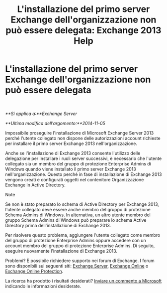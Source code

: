 ﻿---
title: "L'installazione del primo server Exchange dell'organizzazione non può essere delegata: Exchange 2013 Help"
TOCTitle: L'installazione del primo server Exchange dell'organizzazione non può essere delegata
ms:assetid: d451581b-6161-4e95-99f1-03dac8313fae
ms:mtpsurl: https://technet.microsoft.com/it-it/library/ms.exch.setupreadiness.delegatedmailboxfirstinstall(v=EXCHG.150)
ms:contentKeyID: 50481756
ms.date: 05/22/2018
mtps_version: v=EXCHG.150
ms.translationtype: MT
---

# L'installazione del primo server Exchange dell'organizzazione non può essere delegata

 

_**Si applica a:**Exchange Server_

_**Ultima modifica dell'argomento:**2014-11-05_

Impossibile proseguire l'installazione di Microsoft Exchange Server 2013 perché l'utente collegato non dispone delle autorizzazioni account richieste per installare il primo server Exchange 2013 nell'organizzazione.

Anche se l'installazione di Exchange 2013 consente l'utilizzo delle delegazione per installare i ruoli server successivi, è necessario che l'utente collegato sia un membro del gruppo di protezione Enterprise Admins di Windows quando viene installato il primo server Exchange 2013 nell'organizzazione. Questo perché in fase di installazione di Exchange 2013 vengono creati e configurati oggetti nel contenitore Organizzazione Exchange in Active Directory.


> [!NOTE]
> Se non è stato preparato lo schema di Active Directory per Exchange 2013, l'utente collegato deve essere anche membro del gruppo di protezione Schema Admins di Windows. In alternativa, un altro utente membro del gruppo Schema Admins di Windows può preparare lo schema Active Directory prima dell'installazione di Exchange 2013.



Per risolvere questo problema, aggiungere l'utente collegato come membro del gruppo di protezione Enterprise Admins oppure accedere con un account membro del gruppo di protezione Enterprise Admins. Di seguito, eseguire nuovamente l'installazione di Exchange 2013.

Problemi? È possibile richiedere supporto nei forum di Exchange. I forum sono disponibili sui seguenti siti: [Exchange Server](https://go.microsoft.com/fwlink/p/?linkid=60612), [Exchange Online](https://go.microsoft.com/fwlink/p/?linkid=267542) o [Exchange Online Protection](https://go.microsoft.com/fwlink/p/?linkid=285351).

La ricerca ha prodotto i risultati desiderati? [Inviare un commento a Microsoft](mailto:exsetuphelpfeedback@microsoft.com?subject=exchange%202013%20setup%20help%20feedback) indicando le informazioni desiderate.

